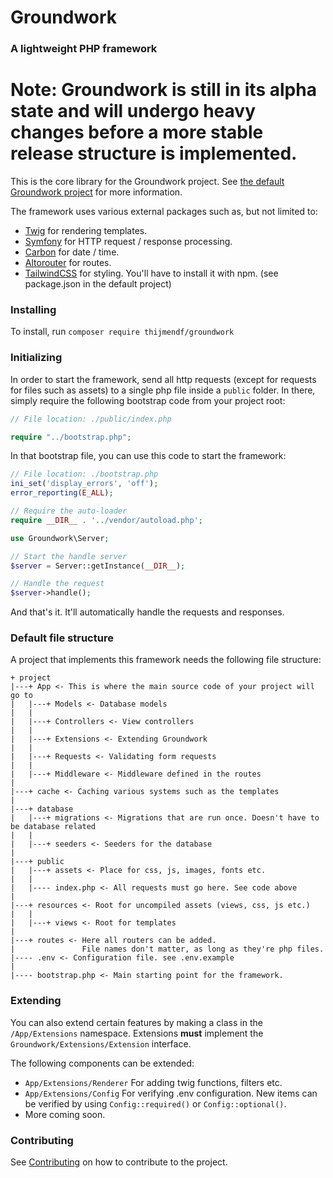 
# Groundwork
### A lightweight PHP framework

# Note: Groundwork is still in its alpha state and will undergo heavy changes before a more stable release structure is implemented.

This is the core library for the Groundwork project. See [the default Groundwork project](https://github.com/ThijmenDF/groundwork-project) for more information.

The framework uses various external packages such as, but not limited to:
* [Twig](https://packagist.org/packages/twig/twig) for rendering templates.
* [Symfony](https://packagist.org/packages/symfony/http-foundation) for HTTP request / response processing.
* [Carbon](https://packagist.org/packages/nesbot/carbon) for date / time.
* [Altorouter](https://packagist.org/packages/altorouter/altorouter) for routes.
* [TailwindCSS](https://tailwindcss.com/) for styling. You'll have to install it with npm. (see package.json in the default project)

### Installing
To install, run `composer require thijmendf/groundwork`

### Initializing
In order to start the framework, send all http requests (except for requests for files such as assets) to a single php file inside a `public` folder. In there, simply require the following bootstrap code from your project root:
```php
// File location: ./public/index.php

require "../bootstrap.php";
```

In that bootstrap file, you can use this code to start the framework:
```php
// File location: ./bootstrap.php
ini_set('display_errors', 'off');
error_reporting(E_ALL);

// Require the auto-loader
require __DIR__ . '../vendor/autoload.php';

use Groundwork\Server;

// Start the handle server
$server = Server::getInstance(__DIR__);

// Handle the request
$server->handle();

```

And that's it. It'll automatically handle the requests and responses.

### Default file structure

A project that implements this framework needs the following file structure:
```
+ project
|---+ App <- This is where the main source code of your project will go to
|   |---+ Models <- Database models
|   |
|   |---+ Controllers <- View controllers
|   |
|   |---+ Extensions <- Extending Groundwork
|   |
|   |---+ Requests <- Validating form requests
|   |
|   |---+ Middleware <- Middleware defined in the routes
|
|---+ cache <- Caching various systems such as the templates
|
|---+ database
|   |---+ migrations <- Migrations that are run once. Doesn't have to be database related
|   |
|   |---+ seeders <- Seeders for the database
|
|---+ public
|   |---+ assets <- Place for css, js, images, fonts etc.
|   |
|   |---- index.php <- All requests must go here. See code above
|
|---+ resources <- Root for uncompiled assets (views, css, js etc.)
|   |
|   |---+ views <- Root for templates
|
|---+ routes <- Here all routers can be added. 
|               File names don't matter, as long as they're php files.
|---- .env <- Configuration file. see .env.example
|
|---- bootstrap.php <- Main starting point for the framework.
```

### Extending
You can also extend certain features by making a class in the `/App/Extensions` namespace. Extensions **must** implement the `Groundwork/Extensions/Extension` interface.

The following components can be extended:
* `App/Extensions/Renderer` For adding twig functions, filters etc.
* `App/Extensions/Config` For verifying .env configuration. New items can be verified by using `Config::required()` or `Config::optional()`.
* More coming soon.

### Contributing

See [Contributing](https://github.com/ThijmenDF/Groundwork/blob/main/CONTRIBUTING.md) on how to contribute to the project.
